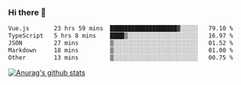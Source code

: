 ### Hi there 👋



<!--
**webB1an/webB1an** is a ✨ _special_ ✨ repository because its `README.md` (this file) appears on your GitHub profile.

Here are some ideas to get you started:

- 🔭 I’m currently working on ...
- 🌱 I’m currently learning ...
- 👯 I’m looking to collaborate on ...
- 🤔 I’m looking for help with ...
- 💬 Ask me about ...
- 📫 How to reach me: ...
- 😄 Pronouns: ...
- ⚡ Fun fact: ...
-->

<!--START_SECTION:waka-->

```txt
Vue.js       23 hrs 59 mins  ███████████████████▓░░░░░   79.10 %
TypeScript   5 hrs 8 mins    ████▒░░░░░░░░░░░░░░░░░░░░   16.97 %
JSON         27 mins         ▒░░░░░░░░░░░░░░░░░░░░░░░░   01.52 %
Markdown     18 mins         ▒░░░░░░░░░░░░░░░░░░░░░░░░   01.00 %
Other        13 mins         ▒░░░░░░░░░░░░░░░░░░░░░░░░   00.75 %
```

<!--END_SECTION:waka-->


[![Anurag's github stats](https://github-readme-stats.vercel.app/api?username=webB1an&show_icons=true&theme=radical)](https://github.com/anuraghazra/github-readme-stats)

